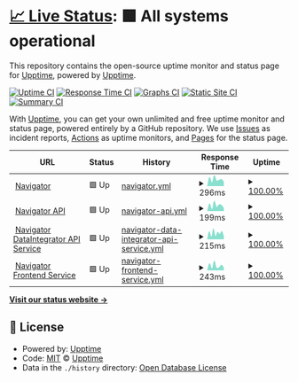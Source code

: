 # [📈 Live Status](https://upptime.github.io/upptime): <!--live status--> **🟩 All systems operational**

This repository contains the open-source uptime monitor and status page for [Upptime](https://upptime.js.org), powered by [Upptime](https://github.com/upptime/upptime).

[![Uptime CI](https://github.com/MobileInsight/Navigator-uptime/workflows/Uptime%20CI/badge.svg)](https://github.com/MobileInsight/Navigator-uptime/actions?query=workflow%3A%22Uptime+CI%22)
[![Response Time CI](https://github.com/MobileInsight/Navigator-uptime/workflows/Response%20Time%20CI/badge.svg)](https://github.com/MobileInsight/Navigator-uptime/actions?query=workflow%3A%22Response+Time+CI%22)
[![Graphs CI](https://github.com/MobileInsight/Navigator-uptime/workflows/Graphs%20CI/badge.svg)](https://github.com/MobileInsight/Navigator-uptime/actions?query=workflow%3A%22Graphs+CI%22)
[![Static Site CI](https://github.com/MobileInsight/Navigator-uptime/workflows/Static%20Site%20CI/badge.svg)](https://github.com/MobileInsight/Navigator-uptime/actions?query=workflow%3A%22Static+Site+CI%22)
[![Summary CI](https://github.com/MobileInsight/Navigator-uptime/workflows/Summary%20CI/badge.svg)](https://github.com/MobileInsight/Navigator-uptime/actions?query=workflow%3A%22Summary+CI%22)

With [Upptime](https://upptime.js.org), you can get your own unlimited and free uptime monitor and status page, powered entirely by a GitHub repository. We use [Issues](https://github.com/upptime/upptime/issues) as incident reports, [Actions](https://github.com/MobileInsight/Navigator-uptime/actions) as uptime monitors, and [Pages](https://upptime.github.io/upptime) for the status page.

<!--start: status pages-->
<!-- This summary is generated by Upptime (https://github.com/upptime/upptime) -->
<!-- Do not edit this manually, your changes will be overwritten -->
<!-- prettier-ignore -->
| URL | Status | History | Response Time | Uptime |
| --- | ------ | ------- | ------------- | ------ |
| <img alt="" src="https://favicons.githubusercontent.com/navigator.mobileinsight.com" height="13"> [Navigator](https://navigator.mobileinsight.com/ping) | 🟩 Up | [navigator.yml](https://github.com/MobileInsight/Navigator-uptime/commits/HEAD/history/navigator.yml) | <details><summary><img alt="Response time graph" src="./graphs/navigator/response-time-week.png" height="20"> 296ms</summary><br><a href="https://MobileInsight.github.io/Navigator-uptime/history/navigator"><img alt="Response time 300" src="https://img.shields.io/endpoint?url=https%3A%2F%2Fraw.githubusercontent.com%2FMobileInsight%2FNavigator-uptime%2FHEAD%2Fapi%2Fnavigator%2Fresponse-time.json"></a><br><a href="https://MobileInsight.github.io/Navigator-uptime/history/navigator"><img alt="24-hour response time 191" src="https://img.shields.io/endpoint?url=https%3A%2F%2Fraw.githubusercontent.com%2FMobileInsight%2FNavigator-uptime%2FHEAD%2Fapi%2Fnavigator%2Fresponse-time-day.json"></a><br><a href="https://MobileInsight.github.io/Navigator-uptime/history/navigator"><img alt="7-day response time 296" src="https://img.shields.io/endpoint?url=https%3A%2F%2Fraw.githubusercontent.com%2FMobileInsight%2FNavigator-uptime%2FHEAD%2Fapi%2Fnavigator%2Fresponse-time-week.json"></a><br><a href="https://MobileInsight.github.io/Navigator-uptime/history/navigator"><img alt="30-day response time 314" src="https://img.shields.io/endpoint?url=https%3A%2F%2Fraw.githubusercontent.com%2FMobileInsight%2FNavigator-uptime%2FHEAD%2Fapi%2Fnavigator%2Fresponse-time-month.json"></a><br><a href="https://MobileInsight.github.io/Navigator-uptime/history/navigator"><img alt="1-year response time 300" src="https://img.shields.io/endpoint?url=https%3A%2F%2Fraw.githubusercontent.com%2FMobileInsight%2FNavigator-uptime%2FHEAD%2Fapi%2Fnavigator%2Fresponse-time-year.json"></a></details> | <details><summary><a href="https://MobileInsight.github.io/Navigator-uptime/history/navigator">100.00%</a></summary><a href="https://MobileInsight.github.io/Navigator-uptime/history/navigator"><img alt="All-time uptime 99.88%" src="https://img.shields.io/endpoint?url=https%3A%2F%2Fraw.githubusercontent.com%2FMobileInsight%2FNavigator-uptime%2FHEAD%2Fapi%2Fnavigator%2Fuptime.json"></a><br><a href="https://MobileInsight.github.io/Navigator-uptime/history/navigator"><img alt="24-hour uptime 100.00%" src="https://img.shields.io/endpoint?url=https%3A%2F%2Fraw.githubusercontent.com%2FMobileInsight%2FNavigator-uptime%2FHEAD%2Fapi%2Fnavigator%2Fuptime-day.json"></a><br><a href="https://MobileInsight.github.io/Navigator-uptime/history/navigator"><img alt="7-day uptime 100.00%" src="https://img.shields.io/endpoint?url=https%3A%2F%2Fraw.githubusercontent.com%2FMobileInsight%2FNavigator-uptime%2FHEAD%2Fapi%2Fnavigator%2Fuptime-week.json"></a><br><a href="https://MobileInsight.github.io/Navigator-uptime/history/navigator"><img alt="30-day uptime 100.00%" src="https://img.shields.io/endpoint?url=https%3A%2F%2Fraw.githubusercontent.com%2FMobileInsight%2FNavigator-uptime%2FHEAD%2Fapi%2Fnavigator%2Fuptime-month.json"></a><br><a href="https://MobileInsight.github.io/Navigator-uptime/history/navigator"><img alt="1-year uptime 99.88%" src="https://img.shields.io/endpoint?url=https%3A%2F%2Fraw.githubusercontent.com%2FMobileInsight%2FNavigator-uptime%2FHEAD%2Fapi%2Fnavigator%2Fuptime-year.json"></a></details>
| <img alt="" src="https://favicons.githubusercontent.com/navapi.mobileinsight.com" height="13"> [Navigator API](https://navapi.mobileinsight.com/ping) | 🟩 Up | [navigator-api.yml](https://github.com/MobileInsight/Navigator-uptime/commits/HEAD/history/navigator-api.yml) | <details><summary><img alt="Response time graph" src="./graphs/navigator-api/response-time-week.png" height="20"> 199ms</summary><br><a href="https://MobileInsight.github.io/Navigator-uptime/history/navigator-api"><img alt="Response time 199" src="https://img.shields.io/endpoint?url=https%3A%2F%2Fraw.githubusercontent.com%2FMobileInsight%2FNavigator-uptime%2FHEAD%2Fapi%2Fnavigator-api%2Fresponse-time.json"></a><br><a href="https://MobileInsight.github.io/Navigator-uptime/history/navigator-api"><img alt="24-hour response time 101" src="https://img.shields.io/endpoint?url=https%3A%2F%2Fraw.githubusercontent.com%2FMobileInsight%2FNavigator-uptime%2FHEAD%2Fapi%2Fnavigator-api%2Fresponse-time-day.json"></a><br><a href="https://MobileInsight.github.io/Navigator-uptime/history/navigator-api"><img alt="7-day response time 199" src="https://img.shields.io/endpoint?url=https%3A%2F%2Fraw.githubusercontent.com%2FMobileInsight%2FNavigator-uptime%2FHEAD%2Fapi%2Fnavigator-api%2Fresponse-time-week.json"></a><br><a href="https://MobileInsight.github.io/Navigator-uptime/history/navigator-api"><img alt="30-day response time 222" src="https://img.shields.io/endpoint?url=https%3A%2F%2Fraw.githubusercontent.com%2FMobileInsight%2FNavigator-uptime%2FHEAD%2Fapi%2Fnavigator-api%2Fresponse-time-month.json"></a><br><a href="https://MobileInsight.github.io/Navigator-uptime/history/navigator-api"><img alt="1-year response time 199" src="https://img.shields.io/endpoint?url=https%3A%2F%2Fraw.githubusercontent.com%2FMobileInsight%2FNavigator-uptime%2FHEAD%2Fapi%2Fnavigator-api%2Fresponse-time-year.json"></a></details> | <details><summary><a href="https://MobileInsight.github.io/Navigator-uptime/history/navigator-api">100.00%</a></summary><a href="https://MobileInsight.github.io/Navigator-uptime/history/navigator-api"><img alt="All-time uptime 99.97%" src="https://img.shields.io/endpoint?url=https%3A%2F%2Fraw.githubusercontent.com%2FMobileInsight%2FNavigator-uptime%2FHEAD%2Fapi%2Fnavigator-api%2Fuptime.json"></a><br><a href="https://MobileInsight.github.io/Navigator-uptime/history/navigator-api"><img alt="24-hour uptime 100.00%" src="https://img.shields.io/endpoint?url=https%3A%2F%2Fraw.githubusercontent.com%2FMobileInsight%2FNavigator-uptime%2FHEAD%2Fapi%2Fnavigator-api%2Fuptime-day.json"></a><br><a href="https://MobileInsight.github.io/Navigator-uptime/history/navigator-api"><img alt="7-day uptime 100.00%" src="https://img.shields.io/endpoint?url=https%3A%2F%2Fraw.githubusercontent.com%2FMobileInsight%2FNavigator-uptime%2FHEAD%2Fapi%2Fnavigator-api%2Fuptime-week.json"></a><br><a href="https://MobileInsight.github.io/Navigator-uptime/history/navigator-api"><img alt="30-day uptime 100.00%" src="https://img.shields.io/endpoint?url=https%3A%2F%2Fraw.githubusercontent.com%2FMobileInsight%2FNavigator-uptime%2FHEAD%2Fapi%2Fnavigator-api%2Fuptime-month.json"></a><br><a href="https://MobileInsight.github.io/Navigator-uptime/history/navigator-api"><img alt="1-year uptime 99.97%" src="https://img.shields.io/endpoint?url=https%3A%2F%2Fraw.githubusercontent.com%2FMobileInsight%2FNavigator-uptime%2FHEAD%2Fapi%2Fnavigator-api%2Fuptime-year.json"></a></details>
| <img alt="" src="https://favicons.githubusercontent.com/navdata.trocglobal.com" height="13"> [Navigator DataIntegrator API Service](https://navdata.trocglobal.com/ping) | 🟩 Up | [navigator-data-integrator-api-service.yml](https://github.com/MobileInsight/Navigator-uptime/commits/HEAD/history/navigator-data-integrator-api-service.yml) | <details><summary><img alt="Response time graph" src="./graphs/navigator-data-integrator-api-service/response-time-week.png" height="20"> 215ms</summary><br><a href="https://MobileInsight.github.io/Navigator-uptime/history/navigator-data-integrator-api-service"><img alt="Response time 174" src="https://img.shields.io/endpoint?url=https%3A%2F%2Fraw.githubusercontent.com%2FMobileInsight%2FNavigator-uptime%2FHEAD%2Fapi%2Fnavigator-data-integrator-api-service%2Fresponse-time.json"></a><br><a href="https://MobileInsight.github.io/Navigator-uptime/history/navigator-data-integrator-api-service"><img alt="24-hour response time 103" src="https://img.shields.io/endpoint?url=https%3A%2F%2Fraw.githubusercontent.com%2FMobileInsight%2FNavigator-uptime%2FHEAD%2Fapi%2Fnavigator-data-integrator-api-service%2Fresponse-time-day.json"></a><br><a href="https://MobileInsight.github.io/Navigator-uptime/history/navigator-data-integrator-api-service"><img alt="7-day response time 215" src="https://img.shields.io/endpoint?url=https%3A%2F%2Fraw.githubusercontent.com%2FMobileInsight%2FNavigator-uptime%2FHEAD%2Fapi%2Fnavigator-data-integrator-api-service%2Fresponse-time-week.json"></a><br><a href="https://MobileInsight.github.io/Navigator-uptime/history/navigator-data-integrator-api-service"><img alt="30-day response time 227" src="https://img.shields.io/endpoint?url=https%3A%2F%2Fraw.githubusercontent.com%2FMobileInsight%2FNavigator-uptime%2FHEAD%2Fapi%2Fnavigator-data-integrator-api-service%2Fresponse-time-month.json"></a><br><a href="https://MobileInsight.github.io/Navigator-uptime/history/navigator-data-integrator-api-service"><img alt="1-year response time 174" src="https://img.shields.io/endpoint?url=https%3A%2F%2Fraw.githubusercontent.com%2FMobileInsight%2FNavigator-uptime%2FHEAD%2Fapi%2Fnavigator-data-integrator-api-service%2Fresponse-time-year.json"></a></details> | <details><summary><a href="https://MobileInsight.github.io/Navigator-uptime/history/navigator-data-integrator-api-service">100.00%</a></summary><a href="https://MobileInsight.github.io/Navigator-uptime/history/navigator-data-integrator-api-service"><img alt="All-time uptime 99.07%" src="https://img.shields.io/endpoint?url=https%3A%2F%2Fraw.githubusercontent.com%2FMobileInsight%2FNavigator-uptime%2FHEAD%2Fapi%2Fnavigator-data-integrator-api-service%2Fuptime.json"></a><br><a href="https://MobileInsight.github.io/Navigator-uptime/history/navigator-data-integrator-api-service"><img alt="24-hour uptime 100.00%" src="https://img.shields.io/endpoint?url=https%3A%2F%2Fraw.githubusercontent.com%2FMobileInsight%2FNavigator-uptime%2FHEAD%2Fapi%2Fnavigator-data-integrator-api-service%2Fuptime-day.json"></a><br><a href="https://MobileInsight.github.io/Navigator-uptime/history/navigator-data-integrator-api-service"><img alt="7-day uptime 100.00%" src="https://img.shields.io/endpoint?url=https%3A%2F%2Fraw.githubusercontent.com%2FMobileInsight%2FNavigator-uptime%2FHEAD%2Fapi%2Fnavigator-data-integrator-api-service%2Fuptime-week.json"></a><br><a href="https://MobileInsight.github.io/Navigator-uptime/history/navigator-data-integrator-api-service"><img alt="30-day uptime 100.00%" src="https://img.shields.io/endpoint?url=https%3A%2F%2Fraw.githubusercontent.com%2FMobileInsight%2FNavigator-uptime%2FHEAD%2Fapi%2Fnavigator-data-integrator-api-service%2Fuptime-month.json"></a><br><a href="https://MobileInsight.github.io/Navigator-uptime/history/navigator-data-integrator-api-service"><img alt="1-year uptime 99.07%" src="https://img.shields.io/endpoint?url=https%3A%2F%2Fraw.githubusercontent.com%2FMobileInsight%2FNavigator-uptime%2FHEAD%2Fapi%2Fnavigator-data-integrator-api-service%2Fuptime-year.json"></a></details>
| <img alt="" src="https://favicons.githubusercontent.com/front-production.mobileinsight.com" height="13"> [Navigator Frontend Service](https://front-production.mobileinsight.com/v2/assets/img/mobile_insight_icon.png) | 🟩 Up | [navigator-frontend-service.yml](https://github.com/MobileInsight/Navigator-uptime/commits/HEAD/history/navigator-frontend-service.yml) | <details><summary><img alt="Response time graph" src="./graphs/navigator-frontend-service/response-time-week.png" height="20"> 243ms</summary><br><a href="https://MobileInsight.github.io/Navigator-uptime/history/navigator-frontend-service"><img alt="Response time 231" src="https://img.shields.io/endpoint?url=https%3A%2F%2Fraw.githubusercontent.com%2FMobileInsight%2FNavigator-uptime%2FHEAD%2Fapi%2Fnavigator-frontend-service%2Fresponse-time.json"></a><br><a href="https://MobileInsight.github.io/Navigator-uptime/history/navigator-frontend-service"><img alt="24-hour response time 148" src="https://img.shields.io/endpoint?url=https%3A%2F%2Fraw.githubusercontent.com%2FMobileInsight%2FNavigator-uptime%2FHEAD%2Fapi%2Fnavigator-frontend-service%2Fresponse-time-day.json"></a><br><a href="https://MobileInsight.github.io/Navigator-uptime/history/navigator-frontend-service"><img alt="7-day response time 243" src="https://img.shields.io/endpoint?url=https%3A%2F%2Fraw.githubusercontent.com%2FMobileInsight%2FNavigator-uptime%2FHEAD%2Fapi%2Fnavigator-frontend-service%2Fresponse-time-week.json"></a><br><a href="https://MobileInsight.github.io/Navigator-uptime/history/navigator-frontend-service"><img alt="30-day response time 286" src="https://img.shields.io/endpoint?url=https%3A%2F%2Fraw.githubusercontent.com%2FMobileInsight%2FNavigator-uptime%2FHEAD%2Fapi%2Fnavigator-frontend-service%2Fresponse-time-month.json"></a><br><a href="https://MobileInsight.github.io/Navigator-uptime/history/navigator-frontend-service"><img alt="1-year response time 231" src="https://img.shields.io/endpoint?url=https%3A%2F%2Fraw.githubusercontent.com%2FMobileInsight%2FNavigator-uptime%2FHEAD%2Fapi%2Fnavigator-frontend-service%2Fresponse-time-year.json"></a></details> | <details><summary><a href="https://MobileInsight.github.io/Navigator-uptime/history/navigator-frontend-service">100.00%</a></summary><a href="https://MobileInsight.github.io/Navigator-uptime/history/navigator-frontend-service"><img alt="All-time uptime 99.95%" src="https://img.shields.io/endpoint?url=https%3A%2F%2Fraw.githubusercontent.com%2FMobileInsight%2FNavigator-uptime%2FHEAD%2Fapi%2Fnavigator-frontend-service%2Fuptime.json"></a><br><a href="https://MobileInsight.github.io/Navigator-uptime/history/navigator-frontend-service"><img alt="24-hour uptime 100.00%" src="https://img.shields.io/endpoint?url=https%3A%2F%2Fraw.githubusercontent.com%2FMobileInsight%2FNavigator-uptime%2FHEAD%2Fapi%2Fnavigator-frontend-service%2Fuptime-day.json"></a><br><a href="https://MobileInsight.github.io/Navigator-uptime/history/navigator-frontend-service"><img alt="7-day uptime 100.00%" src="https://img.shields.io/endpoint?url=https%3A%2F%2Fraw.githubusercontent.com%2FMobileInsight%2FNavigator-uptime%2FHEAD%2Fapi%2Fnavigator-frontend-service%2Fuptime-week.json"></a><br><a href="https://MobileInsight.github.io/Navigator-uptime/history/navigator-frontend-service"><img alt="30-day uptime 100.00%" src="https://img.shields.io/endpoint?url=https%3A%2F%2Fraw.githubusercontent.com%2FMobileInsight%2FNavigator-uptime%2FHEAD%2Fapi%2Fnavigator-frontend-service%2Fuptime-month.json"></a><br><a href="https://MobileInsight.github.io/Navigator-uptime/history/navigator-frontend-service"><img alt="1-year uptime 99.95%" src="https://img.shields.io/endpoint?url=https%3A%2F%2Fraw.githubusercontent.com%2FMobileInsight%2FNavigator-uptime%2FHEAD%2Fapi%2Fnavigator-frontend-service%2Fuptime-year.json"></a></details>

<!--end: status pages-->

[**Visit our status website →**](https://upptime.github.io/upptime)

## 📄 License

- Powered by: [Upptime](https://github.com/upptime/upptime)
- Code: [MIT](./LICENSE) © [Upptime](https://upptime.js.org)
- Data in the `./history` directory: [Open Database License](https://opendatacommons.org/licenses/odbl/1-0/)
